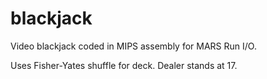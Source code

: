 # blackjack
Video blackjack coded in MIPS assembly for MARS Run I/O.

Uses Fisher-Yates shuffle for deck.
Dealer stands at 17.
